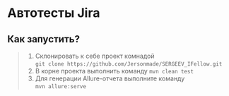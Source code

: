 # Автотесты Jira

## Как запустить?
>1. Склонировать к себе проект комнадой <br>
    `git clone https://github.com/Jersonmade/SERGEEV_IFellow.git`
>2. В корне проекта выполнить команду `mvn clean test`
>3. Для генерации Allure-отчета выполните команду <br>
    `mvn allure:serve`